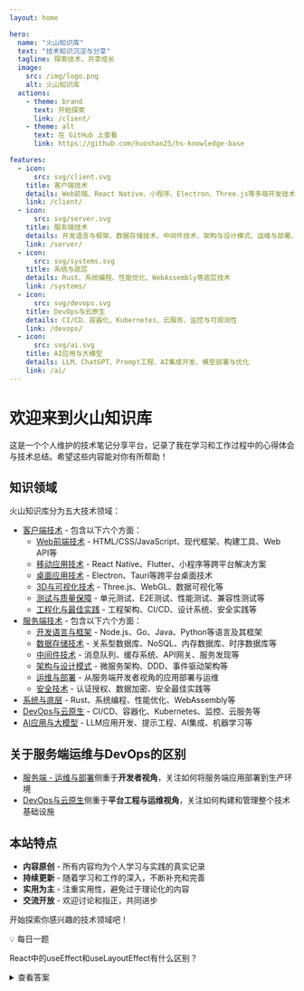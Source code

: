 ```yaml
---
layout: home

hero:
  name: "火山知识库"
  text: "技术知识沉淀与分享"
  tagline: 探索技术，共享成长
  image:
    src: /img/logo.png
    alt: 火山知识库
  actions:
    - theme: brand
      text: 开始探索
      link: /client/
    - theme: alt
      text: 在 GitHub 上查看
      link: https://github.com/huoshan25/hs-knowledge-base

features:
  - icon: 
      src: svg/client.svg
    title: 客户端技术
    details: Web前端、React Native、小程序、Electron、Three.js等多端开发技术与实践
    link: /client/
  - icon:
      src: svg/server.svg
    title: 服务端技术
    details: 开发语言与框架、数据存储技术、中间件技术、架构与设计模式、运维与部署、安全技术等
    link: /server/
  - icon:
      src: svg/systems.svg
    title: 系统与底层
    details: Rust、系统编程、性能优化、WebAssembly等底层技术
    link: /systems/
  - icon:
      src: svg/devops.svg
    title: DevOps与云原生
    details: CI/CD、容器化、Kubernetes、云服务、监控与可观测性
    link: /devops/
  - icon:
      src: svg/ai.svg
    title: AI应用与大模型
    details: LLM、ChatGPT、Prompt工程、AI集成开发、模型部署与优化
    link: /ai/
---
```


# 欢迎来到火山知识库

这是一个个人维护的技术笔记分享平台，记录了我在学习和工作过程中的心得体会与技术总结。希望这些内容能对你有所帮助！

## 知识领域

火山知识库分为五大技术领域：

- [客户端技术](/client/) - 包含以下六个方面：
  - [Web前端技术](/client/web前端技术/) - HTML/CSS/JavaScript、现代框架、构建工具、Web API等
  - [移动应用技术](/client/移动应用技术/) - React Native、Flutter、小程序等跨平台解决方案
  - [桌面应用技术](/client/桌面应用技术/) - Electron、Tauri等跨平台桌面技术
  - [3D与可视化技术](/client/3D与可视化技术/) - Three.js、WebGL、数据可视化等
  - [测试与质量保障](/client/测试与质量保障/) - 单元测试、E2E测试、性能测试、兼容性测试等
  - [工程化与最佳实践](/client/工程化与最佳实践/) - 工程架构、CI/CD、设计系统、安全实践等
- [服务端技术](/server/) - 包含以下六个方面：
  - [开发语言与框架](/server/开发语言与框架/) - Node.js、Go、Java、Python等语言及其框架
  - [数据存储技术](/server/数据存储技术/) - 关系型数据库、NoSQL、内存数据库、时序数据库等
  - [中间件技术](/server/中间件技术/) - 消息队列、缓存系统、API网关、服务发现等
  - [架构与设计模式](/server/架构与设计模式/) - 微服务架构、DDD、事件驱动架构等
  - [运维与部署](/server/运维与部署/) - 从服务端开发者视角的应用部署与运维
  - [安全技术](/server/安全技术/) - 认证授权、数据加密、安全最佳实践等
- [系统与底层](/systems/) - Rust、系统编程、性能优化、WebAssembly等
- [DevOps与云原生](/devops/) - CI/CD、容器化、Kubernetes、监控、云服务等
- [AI应用与大模型](/ai/) - LLM应用开发、提示工程、AI集成、机器学习等

## 关于服务端运维与DevOps的区别

- [服务端 - 运维与部署](/server/运维与部署/)侧重于**开发者视角**，关注如何将服务端应用部署到生产环境
- [DevOps与云原生](/devops/)侧重于**平台工程与运维视角**，关注如何构建和管理整个技术基础设施

## 本站特点

- **内容原创** - 所有内容均为个人学习与实践的真实记录
- **持续更新** - 随着学习和工作的深入，不断补充和完善
- **实用为主** - 注重实用性，避免过于理论化的内容
- **交流开放** - 欢迎讨论和指正，共同进步

开始探索你感兴趣的技术领域吧！

<div class="custom-block">
  <p class="custom-block-title">💡 每日一题</p>
  <p>React中的useEffect和useLayoutEffect有什么区别？</p>
  <details>
    <summary>查看答案</summary>
    <p>useEffect是异步执行的，而useLayoutEffect是同步执行的。useLayoutEffect会在所有DOM变更之后同步调用，但在浏览器绘制之前完成。这使得它适合于需要在DOM更新后立即执行的操作，如测量DOM元素或者调整布局。而useEffect是在浏览器绘制之后异步执行的，更适合大多数副作用操作。</p>
  </details>
</div> 